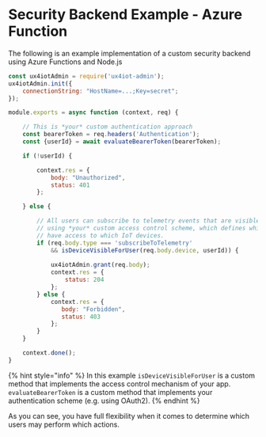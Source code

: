 # Security Backend Example - Azure Function

The following is an example implementation of a custom security backend using Azure Functions and Node.js

```javascript
const ux4iotAdmin = require('ux4iot-admin');
ux4iotAdmin.init({
    connectionString: "HostName=...;Key=secret";
});

module.exports = async function (context, req) {

    // This is *your* custom authentication approach
    const bearerToken = req.headers('Authentication');    
    const {userId} = await evaluateBearerToken(bearerToken);

    if (!userId) {

        context.res = {
            body: "Unauthorized",
            status: 401
        };

    } else {

        // All users can subscribe to telemetry events that are visible for them
        // using *your* custom access control scheme, which defines which users 
        // have access to which IoT devices.
        if (req.body.type === 'subscribeToTelemetry' 
            && isDeviceVisibleForUser(req.body.device, userId)) {
            
            ux4iotAdmin.grant(req.body);
            context.res = {
                status: 204
            };
        } else {
            context.res = {
               body: "Forbidden",
               status: 403
            };
        }
    }

    context.done();    
}
```

{% hint style="info" %}
In this example `isDeviceVisibleForUser` is a custom method that implements the access control mechanism of your app. `evaluateBearerToken` is a custom method that implements your authentication scheme (e.g. using OAuth2).
{% endhint %}

As you can see, you have full flexibility when it comes to determine which users may perform which actions.
